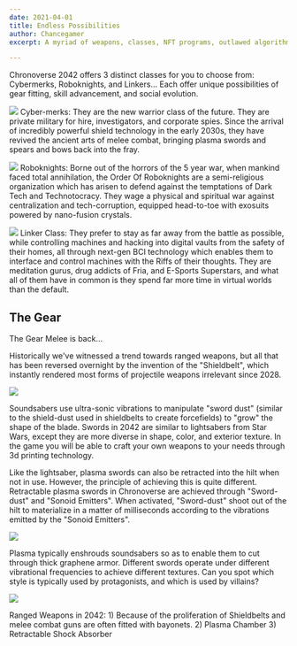```yaml
---
date: 2021-04-01
title: Endless Possibilities
author: Chancegamer
excerpt: A myriad of weapons, classes, NFT programs, outlawed algorithms, to own possess and wield.  

---
```


Chronoverse 2042 offers 3 distinct classes for you to choose from: Cybermerks, Roboknights, and Linkers... Each offer unique possibilities of gear fitting, skill advancement, and social evolution. 


![](/uploads/Merc.jpg)
Cyber-merks: They are the new warrior class of the future. They are private military for hire, investigators, and corporate spies. Since the arrival of incredibly powerful shield technology in the early 2030s, they have revived the ancient arts of melee combat, bringing plasma swords and spears and bows back into the fray.

![](/uploads/Roboknight.jpg)
Roboknights: Borne out of the horrors of the 5 year war, when mankind faced total annihilation, the Order Of Roboknights are a semi-religious organization which has arisen to defend against the temptations of Dark Tech and Technotocracy. They wage a physical and spiritual war against centralization and tech-corruption, equipped head-to-toe with exosuits powered by nano-fusion crystals.

![](/uploads/Linker.jpg)
Linker Class: They prefer to stay as far away from the battle as possible, while controlling machines and hacking into digital vaults from the safety of their homes, all through next-gen BCI technology which enables them to interface and control machines with the Riffs of their thoughts. They are meditation gurus, drug addicts of Fria, and E-Sports Superstars, and what all of them have in common is they spend far more time in virtual worlds than the default.

## The Gear

The Gear
Melee is back... 

Historically we've witnessed a trend towards ranged weapons, but all that has been reversed overnight by the invention of the "Shieldbelt", which instantly rendered most forms of projectile weapons irrelevant since 2028. 

![](/uploads/Hilts.jpg)


Soundsabers use ultra-sonic vibrations to manipulate "sword dust" (similar to the shield-dust used in shieldbelts to create forcefields) to "grow" the shape of the blade.
Swords in 2042 are similar to lightsabers from Star Wars, except they are more diverse in shape, color, and exterior texture. In the game you will be able to craft your own weapons to your needs through 3d printing technology. 

Like the lightsaber, plasma swords can also be retracted into the hilt when not in use. However, the principle of achieving this is quite different. Retractable plasma swords in Chronoverse are achieved through "Sword-dust" and "Sonoid Emitters". When activated, "Sword-dust" shoot out of the hilt to materialize in a matter of milliseconds according to the vibrations emitted by the "Sonoid Emitters".


![](/uploads/SoundSabers.jpg)

Plasma typically enshrouds soundsabers so as to enable them to cut through thick graphene armor. Different swords operate under different vibrational frequencies to achieve different textures. Can you spot which style is typically used by protagonists, and which is used by villains?

![](/uploads/PlasmaGuns.jpg)

Ranged Weapons in 2042: 1) Because of the proliferation of Shieldbelts and melee combat guns are often fitted with bayonets. 2) Plasma Chamber 3) Retractable Shock Absorber

